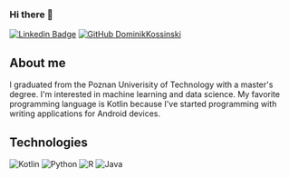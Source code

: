 ### Hi there 👋
[![Linkedin Badge](https://img.shields.io/badge/-Dominik%20Kossinski-blue?style=flat-square&logo=Linkedin&logoColor=white&link=https://www.linkedin.com/in/dominik-kossinski/)](https://www.linkedin.com/in/dominik-kossinski/)
[![GitHub DominikKossinski](https://img.shields.io/github/followers/DominikKossinski?label=follow&style=social)](https://github.com/DominikKossinski)

## About me

I graduated from the Poznan Univerisity of Technology with a master's degree. I'm interested in machine learning and data science. My favorite programming language is Kotlin because I've started programming with writing applications for Android devices.

## Technologies

![Kotlin](https://img.shields.io/static/v1?label=&message=Kotlin&color=A0A0A0&logo=kotlin&logoColor=FFFFFF)
![Python](https://img.shields.io/static/v1?label=&message=Python&color=A0A0A0&logo=python&logoColor=FFFFFF)
![R](https://img.shields.io/static/v1?label=&message=R&color=A0A0A0&logo=r&logoColor=FFFFFF)
![Java](https://img.shields.io/static/v1?label=&message=Java&color=A0A0A0&logo=java&logoColor=FFFFFF)

<!--
**DominikKossinski/DominikKossinski** is a ✨ _special_ ✨ repository because its `README.md` (this file) appears on your GitHub profile.

Here are some ideas to get you started:

- 🔭 I’m currently working on ...
- 🌱 I’m currently learning ...
- 👯 I’m looking to collaborate on ...
- 🤔 I’m looking for help with ...
- 💬 Ask me about ...
- 📫 How to reach me: ...
- 😄 Pronouns: ...
- ⚡ Fun fact: ...
-->
